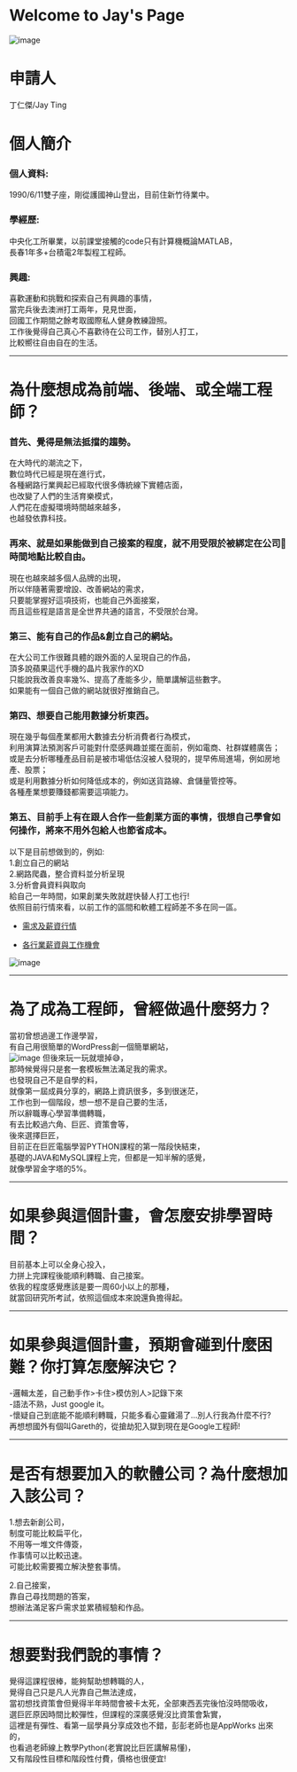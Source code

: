# Welcome to Jay's Page

![image](https://github.com/f789520/f789520.github.io/blob/bc50709644c50fb89984ce153f352ba932c2fa07/1021.png?raw=true)

# 申請人
丁仁傑/Jay Ting  
# 個人簡介 
### 個人資料: 
1990/6/11雙子座，剛從護國神山登出，目前住新竹待業中。
### 學經歷:  
中央化工所畢業，以前課堂接觸的code只有計算機概論MATLAB，  
長春1年多+台積電2年製程工程師。
### 興趣:
喜歡運動和挑戰和探索自己有興趣的事情，  
當完兵後去澳洲打工兩年，見見世面，  
回國工作期間之餘考取國際私人健身教練證照。  
工作後覺得自己真心不喜歡待在公司工作，替別人打工，  
比較嚮往自由自在的生活。


------------------

# 為什麼想成為前端、後端、或全端工程師？

### 首先、覺得是無法抵擋的趨勢。  
在大時代的潮流之下，  
數位時代已經是現在進行式，  
各種網路行業興起已經取代很多傳統線下實體店面，  
也改變了人們的生活育樂模式，  
人們花在虛擬環境時間越來越多，  
也越發依靠科技。  

### 再來、就是如果能做到自己接案的程度，就不用受限於被綁定在公司時間地點比較自由。  
現在也越來越多個人品牌的出現，  
所以伴隨著需要增設、改善網站的需求，  
只要能掌握好這項技術，也能自己外面接案，    
而且這些程是語言是全世界共通的語言，不受限於台灣。

### 第三、能有自己的作品&創立自己的網站。  
在大公司工作很難具體的跟外面的人呈現自己的作品，  
頂多說蘋果這代手機的晶片我家作的XD  
只能說我改善良率幾%、提高了產能多少，簡單講解這些數字。  
如果能有一個自己做的網站就很好推銷自己。

### 第四、想要自己能用數據分析東西。  
現在幾乎每個產業都用大數據去分析消費者行為模式，  
利用演算法預測客戶可能對什麼感興趣並擺在面前，例如電商、社群媒體廣告；  
或是去分析哪種產品目前是被市場低估沒被人發現的，提早佈局進場，例如房地產、股票；  
或是利用數據分析如何降低成本的，例如送貨路線、倉儲量管控等。  
各種產業想要賺錢都需要這項能力。  

### 第五、目前手上有在跟人合作一些創業方面的事情，很想自己學會如何操作，將來不用外包給人也節省成本。  
以下是目前想做到的，例如:  
1.創立自己的網站  
2.網路爬蟲，整合資料並分析呈現  
3.分析會員資料與取向     
給自己一年時間，如果創業失敗就趕快替人打工也行!  
依照目前行情來看，以前工作的區間和軟體工程師差不多在同一區。  

- [需求及薪資行情](https://tw.alphacamp.co/blog/software-developer-salary-in-taiwan)

- [各行業薪資與工作機會](https://guide.104.com.tw/salary/topic?subject=jobsratio&type=worker&cat=all)

![image](https://github.com/f789520/f789520.github.io/blob/d5265f395ea8042f5a2ba7439b368ee88a201ee4/%E6%9C%AA%E5%91%BD%E5%90%8D.png?raw=true)

------------------
# 為了成為工程師，曾經做過什麼努力？
當初曾想過邊工作邊學習，  
有自己用很簡單的WordPress創一個簡單網站，  
![image](https://github.com/f789520/f789520.github.io/blob/d5265f395ea8042f5a2ba7439b368ee88a201ee4/1.png?raw=true)
但後來玩一玩就壞掉:sweat_smile:，  
那時候覺得只是套一套模板無法滿足我的需求。  
也發現自己不是自學的料，  
就像第一屆成員分享的，網路上資訊很多，多到很迷茫，  
工作也到一個階段，想一想不是自己要的生活，  
所以辭職專心學習準備轉職，  
有去比較過六角、巨匠、資策會等，  
後來選擇巨匠，  
目前正在巨匠電腦學習PYTHON課程的第一階段快結束，  
基礎的JAVA和MySQL課程上完，但都是一知半解的感覺，  
就像學習金字塔的5%。   

------------------
# 如果參與這個計畫，會怎麼安排學習時間？
目前基本上可以全身心投入，  
力拼上完課程後能順利轉職、自己接案。  
依我的程度感覺應該是要一周60小以上的那種，  
就當回研究所考試，依照這個成本來說還負擔得起。  


------------------
# 如果參與這個計畫，預期會碰到什麼困難？你打算怎麼解決它？
-邏輯太差，自己動手作>卡住>模仿別人>記錄下來  
-語法不熟，Just google it。  
-懷疑自己到底能不能順利轉職，只能多看心靈雞湯了…別人行我為什麼不行?  
再想想國外有個叫Gareth的，從搶劫犯入獄到現在是Google工程師!  


------------------
# 是否有想要加入的軟體公司？為什麼想加入該公司？
1.想去新創公司，  
制度可能比較扁平化，  
不用等一堆文件傳簽，  
作事情可以比較迅速。  
可能比較需要獨立解決整套事情。  

2.自己接案，  
靠自己尋找問題的答案，  
想辦法滿足客戶需求並累積經驗和作品。  

------------------
# 想要對我們說的事情？
覺得這課程很棒，能夠幫助想轉職的人，    
覺得自己只是凡人光靠自己無法達成，  
當初想找資策會但覺得半年時間會被卡太死，全部東西丟完後怕沒時間吸收，  
選巨匠原因時間比較彈性，但課程的深廣感覺沒比資策會紮實，  
這裡是有彈性、看第一屆學員分享成效也不錯，彭彭老師也是AppWorks 出來的，  
也看過老師線上教學Python(老實說比巨匠講解易懂)，  
又有階段性目標和階段性付費，價格也很便宜!  



